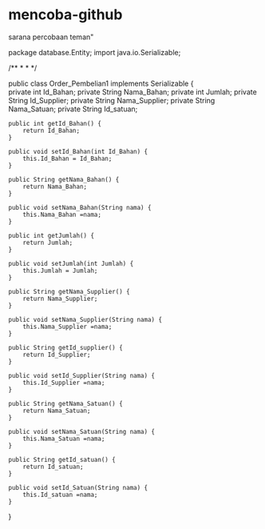 # mencoba-github
sarana percobaan teman"

package database.Entity;
import java.io.Serializable;

/**
 *
 * 
 */

public class Order_Pembelian1 implements Serializable {    
    private int Id_Bahan;
    private String Nama_Bahan;
    private int Jumlah;
    private String Id_Supplier;
    private String Nama_Supplier;
    private String Nama_Satuan;
    private String Id_satuan;
    
    

    public int getId_Bahan() {
        return Id_Bahan;
    }

    public void setId_Bahan(int Id_Bahan) {
        this.Id_Bahan = Id_Bahan;
    }

    public String getNama_Bahan() {
        return Nama_Bahan;
    }

    public void setNama_Bahan(String nama) {
        this.Nama_Bahan =nama;
    }
    
    public int getJumlah() {
        return Jumlah;
    }

    public void setJumlah(int Jumlah) {
        this.Jumlah = Jumlah;
    }
    
    public String getNama_Supplier() {
        return Nama_Supplier;
    }

    public void setNama_Supplier(String nama) {
        this.Nama_Supplier =nama;
    }
    
    public String getId_supplier() {
        return Id_Supplier;
    }

    public void setId_Supplier(String nama) {
        this.Id_Supplier =nama;
    }
    
    public String getNama_Satuan() {
        return Nama_Satuan;
    }

    public void setNama_Satuan(String nama) {
        this.Nama_Satuan =nama;
    }
    
    public String getId_satuan() {
        return Id_satuan;
    }

    public void setId_Satuan(String nama) {
        this.Id_satuan =nama;
    }
}
